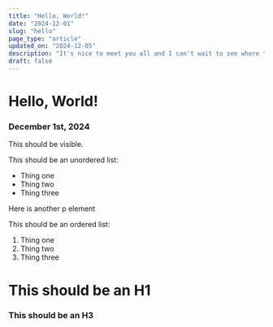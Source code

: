 ```yaml
---
title: "Hello, World!"
date: "2024-12-01"
slug: "hello"
page_type: "article"
updated_on: "2024-12-05"
description: "It's nice to meet you all and I can't wait to see where this blog takes me! My name is"
draft: false
---
```


# Hello, World!

### December 1st, 2024

This should be visible.

This should be an unordered list:
- Thing one
- Thing two
- Thing three

Here is another p element

This should be an ordered list:
1. Thing one
2. Thing two
3. Thing three

# This should be an H1

### This should be an H3